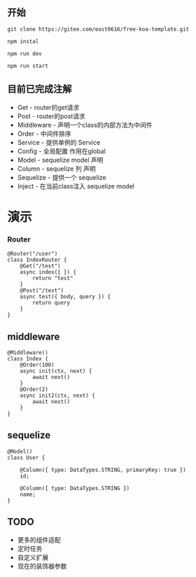 
## 开始
```
git clone https://gitee.com/east0616/free-koa-template.git

npm instal

npm run dev 

npm run start
````
## 目前已完成注解
+ Get - router的get请求
+ Post - router的post请求
+ Middleware - 声明一个class的内部方法为中间件 
+ Order - 中间件排序
+ Service - 提供单例的 Service
+ Config - 全局配置 作用在global
+ Model - sequelize model 声明
+ Column - sequelize 列 声明
+ Sequelize - 提供一个 sequelize
+ Inject - 在当前class注入 sequelize model

# 演示 
### Router
```
@Router("/user")
class IndexRouter {
    @Get("/test")
    async index({ }) {
        return "test"
    }
    @Post("/test")
    async test({ body, query }) {
        return query
    }
}
```

## middleware
```
@Middleware()
class Index {
    @Order(100)
    async init(ctx, next) {
        await next()
    }
    @Order(2)
    async init2(ctx, next) {
        await next()
    }
}
```
## sequelize
```
@Model()
class User {

    @Column({ type: DataTypes.STRING, primaryKey: true })
    id;

    @Column({ type: DataTypes.STRING })
    name;
}
```

## TODO
+ 更多的组件适配
+ 定时任务
+ 自定义扩展
+ 现在的装饰器参数





